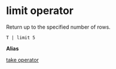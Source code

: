 # limit operator

Return up to the specified number of rows.

<!-- csl -->
```
T | limit 5
```

**Alias**

[take operator](takeoperator.md)